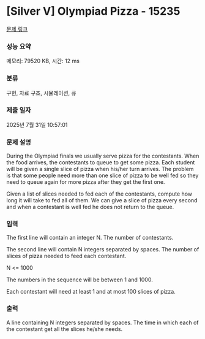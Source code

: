 # [Silver V] Olympiad Pizza - 15235 

[문제 링크](https://www.acmicpc.net/problem/15235) 

### 성능 요약

메모리: 79520 KB, 시간: 12 ms

### 분류

구현, 자료 구조, 시뮬레이션, 큐

### 제출 일자

2025년 7월 31일 10:57:01

### 문제 설명

<p>During the Olympiad finals we usually serve pizza for the contestants. When the food arrives, the contestants to queue to get some pizza. Each student will be given a single slice of pizza when his/her turn arrives. The problem is that some people need more than one slice of pizza to be well fed so they need to queue again for more pizza after they get the first one.</p>

<p>Given a list of slices needed to fed each of the contestants, compute how long it will take to fed all of them. We can give a slice of pizza every second and when a contestant is well fed he does not return to the queue.</p>

### 입력 

 <p>The first line will contain an integer N. The number of contestants.</p>

<p>The second line will contain N integers separated by spaces. The number of slices of pizza needed to feed each contestant.</p>

<p>N <= 1000</p>

<p>The numbers in the sequence will be between 1 and 1000.</p>

<p>Each contestant will need at least 1 and at most 100 slices of pizza.</p>

### 출력 

 <p>A line containing N integers separated by spaces. The time in which each of the contestant get all the slices he/she needs.</p>

